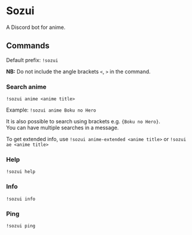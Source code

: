 # Sozui

A Discord bot for anime.

## Commands

Default prefix: `!sozui`

**NB:** Do not include the angle brackets `<`, `>` in the command.

### Search anime

`!sozui anime <anime title>`

Example: `!sozui anime Boku no Hero`

It is also possible to search using brackets e.g. `{Boku no Hero}`.  
You can have multiple searches in a message.

To get extended info, use `!sozui anime-extended <anime title>` or `!sozui ae <anime title>`

### Help

`!sozui help`

### Info

`!sozui info`

### Ping

`!sozui ping`
